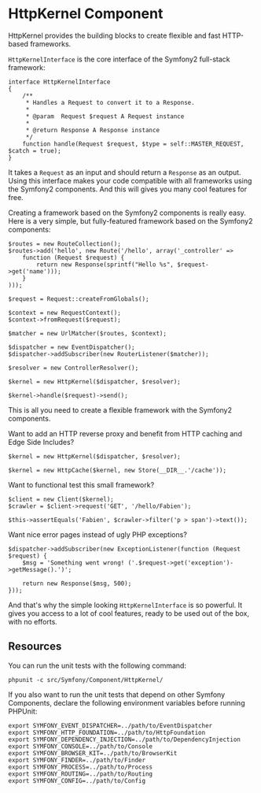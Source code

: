 HttpKernel Component
====================

HttpKernel provides the building blocks to create flexible and fast HTTP-based
frameworks.

``HttpKernelInterface`` is the core interface of the Symfony2 full-stack
framework:

    interface HttpKernelInterface
    {
        /**
         * Handles a Request to convert it to a Response.
         *
         * @param  Request $request A Request instance
         *
         * @return Response A Response instance
         */
        function handle(Request $request, $type = self::MASTER_REQUEST, $catch = true);
    }

It takes a ``Request`` as an input and should return a ``Response`` as an
output. Using this interface makes your code compatible with all frameworks
using the Symfony2 components. And this will gives you many cool features for
free.

Creating a framework based on the Symfony2 components is really easy. Here is
a very simple, but fully-featured framework based on the Symfony2 components:

    $routes = new RouteCollection();
    $routes->add('hello', new Route('/hello', array('_controller' =>
        function (Request $request) {
            return new Response(sprintf("Hello %s", $request->get('name')));
        }
    )));

    $request = Request::createFromGlobals();

    $context = new RequestContext();
    $context->fromRequest($request);

    $matcher = new UrlMatcher($routes, $context);

    $dispatcher = new EventDispatcher();
    $dispatcher->addSubscriber(new RouterListener($matcher));

    $resolver = new ControllerResolver();

    $kernel = new HttpKernel($dispatcher, $resolver);

    $kernel->handle($request)->send();

This is all you need to create a flexible framework with the Symfony2
components.

Want to add an HTTP reverse proxy and benefit from HTTP caching and Edge Side
Includes?

    $kernel = new HttpKernel($dispatcher, $resolver);

    $kernel = new HttpCache($kernel, new Store(__DIR__.'/cache'));

Want to functional test this small framework?

    $client = new Client($kernel);
    $crawler = $client->request('GET', '/hello/Fabien');

    $this->assertEquals('Fabien', $crawler->filter('p > span')->text());

Want nice error pages instead of ugly PHP exceptions?

    $dispatcher->addSubscriber(new ExceptionListener(function (Request $request) {
        $msg = 'Something went wrong! ('.$request->get('exception')->getMessage().')';

        return new Response($msg, 500);
    }));

And that's why the simple looking ``HttpKernelInterface`` is so powerful. It
gives you access to a lot of cool features, ready to be used out of the box,
with no efforts.

Resources
---------

You can run the unit tests with the following command:

    phpunit -c src/Symfony/Component/HttpKernel/

If you also want to run the unit tests that depend on other Symfony
Components, declare the following environment variables before running
PHPUnit:

    export SYMFONY_EVENT_DISPATCHER=../path/to/EventDispatcher
    export SYMFONY_HTTP_FOUNDATION=../path/to/HttpFoundation
    export SYMFONY_DEPENDENCY_INJECTION=../path/to/DependencyInjection
    export SYMFONY_CONSOLE=../path/to/Console
    export SYMFONY_BROWSER_KIT=../path/to/BrowserKit
    export SYMFONY_FINDER=../path/to/Finder
    export SYMFONY_PROCESS=../path/to/Process
    export SYMFONY_ROUTING=../path/to/Routing
    export SYMFONY_CONFIG=../path/to/Config
